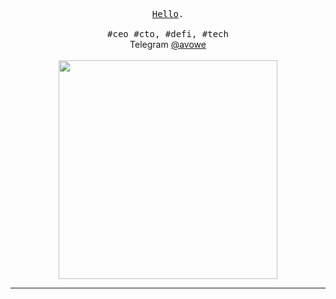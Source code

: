 <p align="center">
  <samp><a href="https://lampgram.com">Hello</a>.<br><br>#ceo #cto, #defi, #tech</samp>

  <br>
  Telegram <a href="https://t.me/avowe">@avowe</a>
  <br>
  <br>
  <img src="https://lh3.googleusercontent.com/proxy/ICHhT7AOg4LJIEP7W5jn4TsR022E4rFozB3KmrJe1oJcI4J9aSaL63086Kabe55BWOIeieBzMDHzXiTJtGPhlX1ukoynATM55Fqpri-POjXRf6SsbIDO1rIU" width="350" />
</p>

------------
